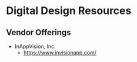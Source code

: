 
# Digital Design Resources

## Vendor Offerings
- InAppVision, Inc.
  + https://www.invisionapp.com/ 
